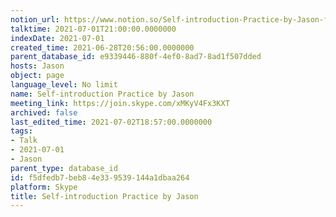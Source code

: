 ```yaml
---
notion_url: https://www.notion.so/Self-introduction-Practice-by-Jason-f5dfedb7beb84e339539144a1dbaa264
talktime: 2021-07-01T21:00:00.0000000
indexDate: 2021-07-01
created_time: 2021-06-28T20:56:00.0000000
parent_database_id: e9339446-880f-4ef0-8ad7-8ad1f507dded
hosts: Jason
object: page
language_level: No limit
name: Self-introduction Practice by Jason
meeting_link: https://join.skype.com/xMKyV4Fx3KXT
archived: false
last_edited_time: 2021-07-02T18:57:00.0000000
tags:
- Talk
- 2021-07-01
- Jason
parent_type: database_id
id: f5dfedb7-beb8-4e33-9539-144a1dbaa264
platform: Skype
title: Self-introduction Practice by Jason
---
```







